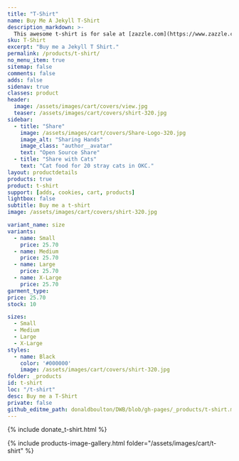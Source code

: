```yaml
---
title: "T-Shirt"
name: Buy Me A Jekyll T-Shirt
description_markdown: >-
  This awesome t-shirt is for sale at [zazzle.com](https://www.zazzle.com/jekyll_t_shirt-235672519224817294). I would really like to have it, but I do not allow myself to spent this much on a single t-shirt. Will you buy me one?
sku: T-Shirt
excerpt: "Buy me a Jekyll T Shirt."
permalink: /products/t-shirt/
no_menu_item: true
sitemap: false
comments: false
adds: false
sidenav: true
classes: product
header:
  image: /assets/images/cart/covers/view.jpg
  teaser: /assets/images/cart/covers/shirt-320.jpg
sidebar:
  - title: "Share"
    image: /assets/images/cart/covers/Share-Logo-320.jpg
    image_alt: "Sharing Hands"
    image_class: "author__avatar"
    text: "Open Source Share"
  - title: "Share with Cats"
    text: "Cat food for 20 stray cats in OKC."
layout: productdetails
products: true
product: t-shirt
support: [adds, cookies, cart, products]
lightbox: false
subtitle: Buy me a t-shirt
image: /assets/images/cart/covers/shirt-320.jpg

variant_name: size
variants:
  - name: Small
    price: 25.70
  - name: Medium
    price: 25.70
  - name: Large
    price: 25.70
  - name: X-Large
    price: 25.70
garment_type:    
price: 25.70
stock: 10

sizes:
  - Small
  - Medium
  - Large
  - X-Large
styles:
  - name: Black
    color: '#000000'
    image: /assets/images/cart/covers/shirt-320.jpg
folder: _products
id: t-shirt
loc: "/t-shirt"
desc: Buy me a T-Shirt
private: false
github_editme_path: donaldboulton/DWB/blob/gh-pages/_products/t-shirt.md
---
```


{% include donate_t-shirt.html %}

{% include products-image-gallery.html folder="/assets/images/cart/t-shirt" %}
